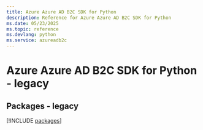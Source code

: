 ```yaml
---
title: Azure Azure AD B2C SDK for Python
description: Reference for Azure Azure AD B2C SDK for Python
ms.date: 05/23/2025
ms.topic: reference
ms.devlang: python
ms.service: azureadb2c
---
```

# Azure Azure AD B2C SDK for Python - legacy
## Packages - legacy
[!INCLUDE [packages](azure-ad-b2c-index.md)]